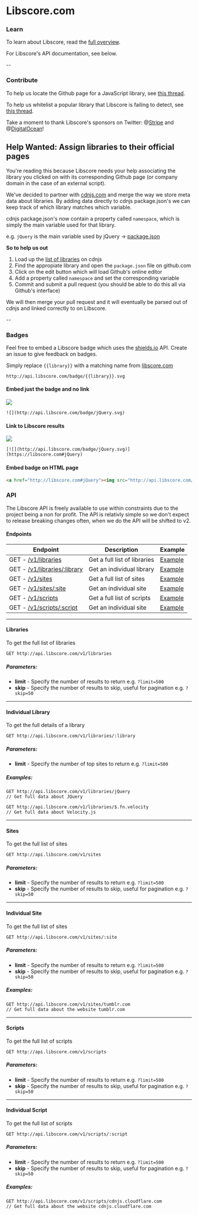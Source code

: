 Libscore.com
===========

### Learn

To learn about Libscore, read the [full overview](https://medium.com/@Shapiro/be93165fa497).

For Libscore's API documentation, see below.

--

### Contribute

To help us locate the Github page for a JavaScript library, see [this thread](https://github.com/julianshapiro/libscore/issues/1).

To help us whitelist a popular library that Libscore is failing to detect, see [this thread](https://github.com/julianshapiro/libscore/issues/2).

Take a moment to thank Libscore's sponsors on Twitter: @[Stripe](https://twitter.com/stripe) and @[DigitalOcean](https://twitter.com/digitalocean)!

## Help Wanted: Assign libraries to their official pages

You're reading this because Libscore needs your help associating the library you clicked on with its corresponding Github page (or company domain in the case of an external script).

We've decided to partner with [cdnjs.com](https://cdnjs.com) and merge the way we store meta data about libraries. By adding data directly to cdnjs package.json's we can keep track of which library matches which variable.

cdnjs package.json's now contain a property called `namespace`, which is simply the main variable used for that library.

e.g. `jQuery` is the main variable used by jQuery -> [package.json](https://github.com/cdnjs/cdnjs/blob/master/ajax/libs/jquery/package.json)

**So to help us out**

1. Load up the [list of libraries](https://github.com/cdnjs/cdnjs/tree/master/ajax/libs) on cdnjs
2. Find the appropiate library and open the `package.json` file on github.com
3. Click on the edit button which will load Github's online editor
4. Add a property called `namespace` and set the corresponding variable
5. Commit and submit a pull request (you should be able to do this all via Github's interface)

We will then merge your pull request and it will eventually be parsed out of cdnjs and linked correctly to on Libscore.

--

### Badges

Feel free to embed a Libscore badge which uses the [shields.io](http://shields.io) API. Create an issue to give feedback on badges.

Simply replace `{{library}}` with a matching name from [libscore.com](http://libscore.com)

`http://api.libscore.com/badge/{{library}}.svg`

#### Embed just the badge and no link

![](http://api.libscore.com/badge/jQuery.svg)

```
![](http://api.libscore.com/badge/jQuery.svg)
```

#### Link to Libscore results

[![](http://api.libscore.com/badge/jQuery.svg)](https://libscore.com#jQuery)

```
[![](http://api.libscore.com/badge/jQuery.svg)](https://libscore.com#jQuery)
```

#### Embed badge on HTML page

```html
<a href="http://libscore.com#jQuery"><img src="http://api.libscore.com/badge/jQuery.svg" /></a>
```

### API

The Libscore API is freely available to use within constraints due to the project being a non for profit. The API is relativly simple so we don't expect to release breaking changes often, when we do the API will be shifted to v2.

#### Endpoints

Endpoint | Description | Example
------- | ----------- | -------
GET - [/v1/libraries](#libraries) | Get a full list of libraries | [Example](http://api.libscore.com/v1/libraries)
GET - [/v1/libraries/:library](#individual-library) | Get an individual library | [Example](http://api.libscore.com/v1/libraries/jQuery)
GET - [/v1/sites](#sites) | Get a full list of sites | [Example](http://api.libscore.com/v1/sites)
GET - [/v1/sites/:site](#individual-site) | Get an individual site | [Example](http://api.libscore.com/v1/sites/tumblr.com)
GET - [/v1/scripts](#scripts) | Get a full list of scripts | [Example](http://api.libscore.com/v1/scripts)
GET - [/v1/scripts/:script](#individual-script) | Get an individual site | [Example](http://api.libscore.com/v1/scripts/cdnjs.cloudflare.com)

----

#### Libraries

To get the full list of libraries

```
GET http://api.libscore.com/v1/libraries
```

##### Parameters:

* **limit** - Specify the number of results to return e.g. `?limit=500`
* **skip** - Specify the number of results to skip, useful for pagination e.g. `?skip=50`

----

#### Individual Library

To get the full details of a library

```
GET http://api.libscore.com/v1/libraries/:library
```

##### Parameters:

* **limit** - Specify the number of top sites to return e.g. `?limit=500`

##### Examples:

```
GET http://api.libscore.com/v1/libraries/jQuery
// Get full data about JQuery

GET http://api.libscore.com/v1/libraries/$.fn.velocity
// Get full data about Velocity.js

```

----


#### Sites

To get the full list of sites

```
GET http://api.libscore.com/v1/sites
```

##### Parameters:

* **limit** - Specify the number of results to return e.g. `?limit=500`
* **skip** - Specify the number of results to skip, useful for pagination e.g. `?skip=50`


----


#### Individual Site

To get the full list of sites

```
GET http://api.libscore.com/v1/sites/:site
```

##### Parameters:

* **limit** - Specify the number of results to return e.g. `?limit=500`
* **skip** - Specify the number of results to skip, useful for pagination e.g. `?skip=50`

##### Examples:

```
GET http://api.libscore.com/v1/sites/tumblr.com
// Get full data about the website tumblr.com
```

----


#### Scripts

To get the full list of scripts

```
GET http://api.libscore.com/v1/scripts
```

##### Parameters:

* **limit** - Specify the number of results to return e.g. `?limit=500`
* **skip** - Specify the number of results to skip, useful for pagination e.g. `?skip=50`


----


#### Individual Script

To get the full list of scripts

```
GET http://api.libscore.com/v1/scripts/:script
```

##### Parameters:

* **limit** - Specify the number of results to return e.g. `?limit=500`
* **skip** - Specify the number of results to skip, useful for pagination e.g. `?skip=50`

##### Examples:

```
GET http://api.libscore.com/v1/scripts/cdnjs.cloudflare.com
// Get full data about the website cdnjs.cloudflare.com
```
